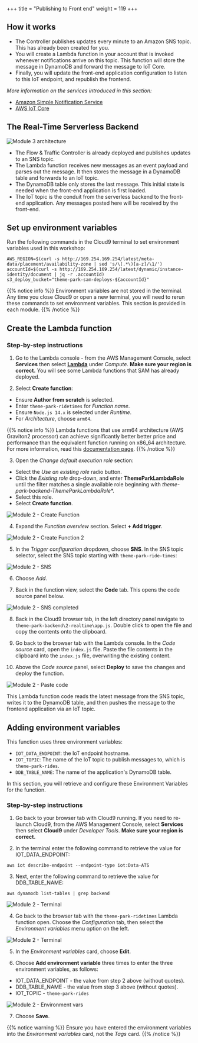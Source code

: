 +++
title = "Publishing to Front end"
weight = 119
+++

## How it works

* The Controller publishes updates every minute to an Amazon SNS topic. This has already been created for you.
* You will create a Lambda function in your account that is invoked whenever notifications arrive on this topic. This function will store the message in DynamoDB and forward the message to IoT Core.
* Finally, you will update the front-end application configuration to listen to this IoT endpoint, and republish the frontend.

*More information on the services introduced in this section:*
* [Amazon Simple Notification Service](https://aws.amazon.com/sns/)
* [AWS IoT Core](https://aws.amazon.com/iot-core/)

## The Real-Time Serverless Backend

![Module 3 architecture](../images/module3-overview.png)

* The Flow & Traffic Controller is already deployed and publishes updates to an SNS topic.
* The Lambda function receives new messages as an event payload and parses out the message. It then stores the message in a DynamoDB table and forwards to an IoT topic.
* The DynamoDB table only stores the last message. This initial state is needed when the front-end application is first loaded.
* The IoT topic is the conduit from the serverless backend to the front-end application. Any messages posted here will be received by the front-end.

## Set up environment variables

Run the following commands in the Cloud9 terminal to set environment variables used in this workshop:

```console
AWS_REGION=$(curl -s http://169.254.169.254/latest/meta-data/placement/availability-zone | sed 's/\(.*\)[a-z]/\1/')
accountId=$(curl -s http://169.254.169.254/latest/dynamic/instance-identity/document | jq -r .accountId)
s3_deploy_bucket="theme-park-sam-deploys-${accountId}"
```

{{% notice info %}}
Environment variables are not stored in the terminal. Any time you close Cloud9 or open a new terminal, you will need to rerun these commands to set environment variables. This section is provided in each module.
{{% /notice %}}

## Create the Lambda function

### Step-by-step instructions ###

1. Go to the Lambda console - from the AWS Management Console, select **Services** then select [**Lambda**](https://console.aws.amazon.com/lambda) under *Compute*. **Make sure your region is correct.** You will see some Lambda functions that SAM has already deployed.

2. Select **Create function**:
- Ensure **Author from scratch** is selected.
- Enter `theme-park-ridetimes` for *Function name*.
- Ensure `Node.js 14.x` is selected under *Runtime*.
- For *Architecture*, choose `arm64`.

{{% notice info %}}
Lambda functions that use arm64 architecture (AWS Graviton2 processor) can achieve significantly better better price and performance than the equivalent function running on x86_64 architecture. For more information, read this [documentation page](https://docs.aws.amazon.com/lambda/latest/dg/foundation-arch.html?icmpid=docs_lambda_help).
{{% /notice %}}

3. Open the *Change default execution role* section:
-  Select the *Use an existing role* radio button.
- Click the *Existing role* drop-down, and enter **ThemeParkLambdaRole** until the filter matches a single available role beginning with *theme-park-backend-ThemeParkLambdaRole**.
- Select this role.
- Select **Create function**.

![Module 2 - Create Function](../images/2-realtime-lambda1.png)

4. Expand the *Function overview* section. Select **+ Add trigger**.

![Module 2 - Create Function 2](../images/2-realtime-lambda1a.png)

5. In the *Trigger configuration* dropdown, choose **SNS**. In the SNS topic selector, select the SNS topic starting with `theme-park-ride-times`:

![Module 2 - SNS](../images/2-realtime-lambda2b.png)

6. Choose *Add*.

7. Back in the function view, select the **Code** tab. This opens the code source panel below.

![Module 2 - SNS completed](../images/2-realtime-lambda3.png)

8. Back in the Cloud9 browser tab, in the left directory panel navigate to `theme-park-backend\2-realtime\app.js`. Double click to open the file and copy the contents onto the clipboard.

9. Go back to the browser tab with the Lambda console. In the *Code source* card, open the `index.js` file. Paste the file contents in the clipboard into the `index.js` file, overwriting the existing content.

10. Above the *Code source* panel, select **Deploy** to save the changes and deploy the function.

![Module 2 - Paste code](../images/2-realtime-lambda4.png)

This Lambda function code reads the latest message from the SNS topic, writes it to the DynamoDB table, and then pushes the message to the frontend application via an IoT topic.

## Adding environment variables

This function uses three environment variables:
- `IOT_DATA_ENDPOINT`: the IoT endpoint hostname.
- `IOT_TOPIC`: The name of the IoT topic to publish messages to, which is `theme-park-rides`.
- `DDB_TABLE_NAME`: The name of the application's DynamoDB table.

In this section, you will retrieve and configure these Environment Variables for the function.

### Step-by-step instructions ###

1. Go back to your browser tab with Cloud9 running. If you need to re-launch Cloud9, from the AWS Management Console, select **Services** then select **Cloud9** under *Developer Tools*. **Make sure your region is correct.**

2. In the terminal enter the following command to retrieve the value for IOT_DATA_ENDPOINT:

```
aws iot describe-endpoint --endpoint-type iot:Data-ATS
```
3. Next, enter the following command to retrieve the value for DDB_TABLE_NAME:
```
aws dynamodb list-tables | grep backend
```
![Module 2 - Terminal](../images/2-realtime-lambda5.png)

4. Go back to the browser tab with the `theme-park-ridetimes` Lambda function open. Choose the *Configuration* tab, then select the *Environment variables* menu option on the left.

![Module 2 - Terminal](../images/2-realtime-envvar.png)


5. In the *Environment variables* card, choose **Edit**.

6. Choose **Add environment variable** three times to enter the three environment variables, as follows:
- IOT_DATA_ENDPOINT - the value from step 2 above (without quotes).
- DDB_TABLE_NAME - the value from step 3 above (without quotes).
- IOT_TOPIC - `theme-park-rides`

![Module 2 - Environment vars](../images/2-realtime-lambda6.png)

7. Choose **Save**.

{{% notice warning %}}
Ensure you have entered the environment variables into the *Environment variables* card, not the *Tags* card.
{{% /notice %}}
